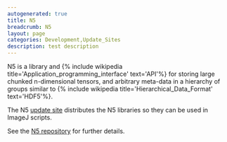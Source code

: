 ```yaml
---
autogenerated: true
title: N5
breadcrumb: N5
layout: page
categories: Development,Update_Sites
description: test description
---
```


N5 is a library and {% include wikipedia title='Application\_programming\_interface' text='API'%} for storing large chunked n-dimensional tensors, and arbitrary meta-data in a hierarchy of groups similar to {% include wikipedia title='Hierarchical\_Data\_Format' text='HDF5'%}.

The N5 [update site](update_site "wikilink") distributes the N5 libraries so they can be used in ImageJ scripts.

See the [N5 repository](https://github.com/saalfeldlab/n5) for further details.

 
